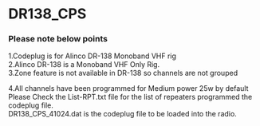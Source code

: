 # DR138_CPS
<h3>Please note below points </h3>
<p>1.Codeplug is for Alinco DR-138 Monoband VHF rig <br/>
2.Alinco DR-138 is a Monoband VHF Only Rig.<br/>
3.Zone feature is not available in DR-138 so channels are not grouped <br/></p>
4.All channels have been programmed for Medium power 25w by default<br/>
Please Check the List-RPT.txt file for the list of repeaters programmed the codeplug file.<br/>
<b></b>DR138_CPS_41024.dat</b> is the codeplug file to be loaded into the radio.
